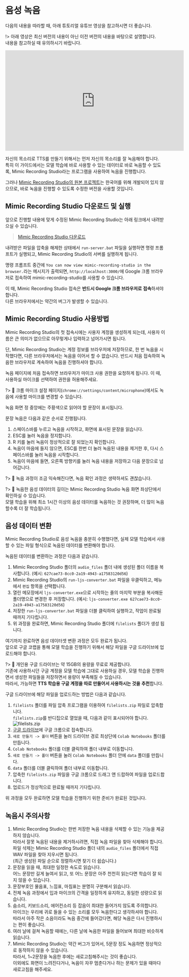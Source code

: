 # 음성 녹음

다음의 내용을 따라할 때, 아래 튜토리얼 유튜브 영상을 참고하시면 더 좋습니다.

!> 아래 영상은 최신 버전의 내용이 아닌 이전 버전의 내용을 바탕으로 설명합니다.  
내용을 참고하실 때 유의하시기 바랍니다.

<div class="video-container">
    <iframe width="560" height="315" src="https://www.youtube.com/embed/3iZMIprnZOo" frameborder="0" allow="accelerometer; autoplay; encrypted-media; gyroscope; picture-in-picture" allowfullscreen></iframe>
</div>

자신의 목소리로 TTS를 만들기 위해서는 먼저 자신의 목소리를 잘 녹음해야 합니다.  
특히 이 가이드에서는 모델 학습에 바로 사용할 수 있는 데이터로 바로 녹음할 수
있도록, Mimic Recording Studio라는 프로그램을 사용하여 녹음을 진행합니다.

그러나 [Mimic Recording Studio의 원본 프로젝트](https://github.com/MycroftAI/mimic-recording-studio)는
한국어를 위해 개발되어 있지 않으므로, 바로 녹음을 진행할 수 있도록 수정한
버전을 사용할 것입니다.

## Mimic Recording Studio 다운로드 및 실행

앞으로 진행할 내용에 맞게 수정된 Mimic Recording Studio는 아래 링크에서
내려받으실 수 있습니다.

> [Mimic Recording Studio 다운로드](https://drive.google.com/file/d/1qWWBVerugPedNvaUbqYqwPhbIvWXnFxN/view?usp=sharing)

내려받은 파일을 압축을 해제한 상태에서 `run-server.bat` 파일을 실행하면 명령
프롬프트가 실행되고, Mimic Recording Studio의 서버를 실행하게 됩니다.  

명령 프롬프트 중간에 `You can now view mimic-recording-studio in the browser.`라는
메시지가 출력되면, `http://localhost:3000/`에 Google 크롬 브라우저로 접속하여
mimic-recording-studio를 사용할 수 있습니다.

이 때, Mimic Recording Studio 접속은 **반드시 Google 크롬 브라우저로**
**접속**하셔야 합니다.  
다른 브라우저에서는 약간의 버그가 발생할 수 있습니다.


## Mimic Recording Studio 사용방법

Mimic Recording Studio의 첫 접속시에는 사용자 계정을 생성하게 되는데, 사용자
이름은 큰 의미가 없으므로 아무렇게나 입력하고 넘어가시면 됩니다.

단, Mimic Recording Studio는 계정 정보를 브라우저에 저장하므로, 한 번 녹음을
시작했다면, 다른 브라우저에서는 녹음을 이어서 할 수 없습니다. 반드시 처음
접속하여 녹음한 브라우저로 계속하여 녹음을 진행하셔야 합니다.

녹음 페이지에 처음 접속하면 브라우저가 마이크 사용 권한을 요청하게 됩니다. 이
때, 사용하실 마이크를 선택하여 권한을 허용해주세요.

?> :memo: 크롬 마이크 설정 페이지(`chrome://settings/content/microphone`)에서도
녹음에 사용할 마이크를 변경할 수 있습니다.

녹음 화면 정 중앙에는 주황색으로 읽어야 할 문장이 표시됩니다.

문장 녹음은 다음과 같은 순서로 진행됩니다.

1. 스페이스바를 누르고 녹음을 시작하고, 화면에 표시된 문장을 읽습니다.
1. ESC를 눌러 녹음을 정지합니다.
1. R 키를 눌러 녹음이 정상적으로 잘 되었는지 확인합니다.
1. 녹음이 마음에 들지 않으면, ESC를 한번 더 눌러 녹음된 내용을 제거한 후, 다시
스페이스바를 눌러 녹음을 시작합니다.
1. 녹음이 마음에 들면, 오른쪽 방향키를 눌러 녹음 내용을 저장하고 다음 문장으로
넘어갑니다.

?> :memo: 녹음 과정이 조금 익숙해진다면, 녹음 확인 과정은 생략하셔도 괜찮습니다.

?> :memo: 녹음한 음성 데이터의 길이는 Mimic Recording Studio 녹음 화면
좌상단에서 확인하실 수 있습니다.  
모델 학습을 위해 최소 1시간 이상의 음성 데이터를 녹음하는 것 권장하며, 더 많이
녹음할수록 더 잘 학습됩니다.

## 음성 데이터 변환

Mimic Recording Studio로 음성 녹음을 충분히 수행했다면, 실제 모델 학습에서
사용할 수 있는 파일 형식으로 녹음된 데이터를 변환해야 합니다.

녹음된 데이터를 변환하는 과정은 다음과 같습니다.

1. Mimic Recording Studio 폴더의 `audio_files` 폴더 내에 생성된 폴더 이름을
복사합니다. (예시: `627cae73-8cc0-2a19-4943-a17583120d56`)
1. Mimic Recording Studio의 `run-ljs-converter.bat` 파일을 우클릭하고,
메뉴에서 `편집` 항목을 선택합니다.
1. 열린 메모장에서 `ljs-converter.exe`으로 시작하는 줄의 마지막 부분을 복사해둔
폴더명으로 변경한 후 저장합니다. (예시: `ljs-converter.exe 627cae73-8cc0-2a19-4943-a17583120d56`)
1. 저장한 `run-ljs-converter.bat` 파일을 더블 클릭하여 실행하고, 작업이 완료될
때까지 기다립니다.
1. 위 과정을 완료하면, Mimic Recording Studio 폴더에 `filelists` 폴더가 생성
됩니다.

여기까지 완료하면 음성 데이터셋 변환 과정은 모두 완료가 됩니다.  
앞으로 구글 코랩을 통해 모델 학습을 진행하기 위해서 해당 파일을 구글 드라이브에
업로드해야 합니다.

?> :memo: 개인용 구글 드라이브는 약 15GB의 용량을 무료로 제공합니다.  
기존에 사용하시던 구글 계정을 모델 학습에 그대로 사용하실 경우, 모델
학습을 진행하면서 생성한 파일들을 저장하면서 용량이 부족해질 수 있습니다.  
따라서, 가능하면 **TTS 학습용 구글 계정을 따로 만들어서 사용하시는 것을**
**추천**합니다.

구글 드라이브에 해당 파일을 업로드하는 방법은 다음과 같습니다.

1. `filelists` 폴더를 파일 압축 프로그램을 이용하여 `filelists.zip` 파일로
압축합니다.  
`filelists.zip`를 반디집으로 열었을 때, 다음과 같이 표시되어야 합니다.  
![filelists.zip](/_media/filelists-zip.png ':size=600')
1. [구글 드라이브](http://drive.google.com/)에 구글 크롬으로 접속합니다.
1. `새로 만들기 -> 폴더` 버튼을 눌러 드라이브 경로 최상단에 `Colab Notebooks`
폴더를 만듭니다.
1. `Colab Notebooks` 폴더를 더블 클릭하여 폴더 내부로 이동합니다.
1. `새로 만들기 -> 폴더` 버튼을 눌러 `Colab Notebooks` 폴더 안에 `data` 폴더를
만듭니다.
1. `data` 폴더를 더블 클릭하여 폴더 내부로 이동합니다.
1. 압축한 `filelists.zip` 파일을 구글 크롬으로 드래그 앤 드랍하여 파일을
업로드합니다.
1. 업로드가 정상적으로 완료될 때까지 기다립니다.

위 과정을 모두 완료하면 모델 학습을 진행하기 위한 준비가 완료된 것입니다.


## 녹음시 주의사항

1. Mimic Recording Studio는 한번 저장한 녹음 내용을 삭제할 수 있는 기능을
제공하지 않습니다.  
따라서 잘못 녹음된 내용을 제거하시려면, 직접 녹음 파일을 찾아 삭제해야 합니다.  
파일 삭제는 Mimic Recording Studio 폴더 내의 `audio_files` 폴더에서 직접
WAV 파일을 찾아 지우시면 됩니다.  
(최근 생성된 파일 순으로 정렬하시면 찾기 더 쉽습니다.)
1. 문장을 읽을 때, 최대한 일정한 속도로 읽습니다.  
어느 문장만 길게 늘여서 읽고, 또 어느 문장은 아주 천천히 읽는다면 학습이 잘
되지 않을 수 있습니다.
1. 문장부호인 물음표, 느낌표, 마침표는 분명히 구분해서 읽습니다.  
1. 전체 녹음 과정에서 입과 마이크의 간격을 일정하게 유지하고, 동일한 성량으로
읽습니다.  
1. 숨소리, 키보드소리, 에어컨소리 등 잡음이 최대한 들어가지 않도록 주의합니다.  
마이크는 우리에 귀로 들을 수 있는 소리를 모두 녹음한다고 생각하셔야 합니다.  
따라서 아주 작은 소음이라도 녹음 중간에 들어갔다면, 해당 녹음은 다시 진행하시는
편이 좋습니다.
1. 여러 날에 걸쳐 녹음할 때에는, 다른 날에 녹음한 파일을 들어보며 최대한
비슷하게 읽습니다.  
1. Mimic Recording Studio는 약간 버그가 있어서, 5문장 정도 녹음하면 정상적으로
동작하지 않을 수 있습니다.  
따라서, 1~2문장을 녹음한 후에는 새로고침해주시는 것이 좋습니다.  
이외에도 화면이 느려진다거나, 녹음이 자꾸 멈춘다거나 하는 문제가 있을 때마다
새로고침을 해주세요.